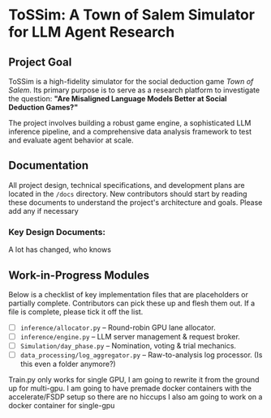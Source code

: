 # ToSSim: A Town of Salem Simulator for LLM Agent Research

## Project Goal

ToSSim is a high-fidelity simulator for the social deduction game *Town of Salem*. Its primary purpose is to serve as a research platform to investigate the question: **"Are Misaligned Language Models Better at Social Deduction Games?"**

The project involves building a robust game engine, a sophisticated LLM inference pipeline, and a comprehensive data analysis framework to test and evaluate agent behavior at scale.

## Documentation

All project design, technical specifications, and development plans are located in the `/docs` directory. New contributors should start by reading these documents to understand the project's architecture and goals.
Please add any if necessary

### Key Design Documents:
A lot has changed, who knows

## Work-in-Progress Modules

Below is a checklist of key implementation files that are placeholders or partially complete. Contributors can pick these up and flesh them out. If a file is complete, please tick it off the list.

- [ ] `inference/allocator.py` – Round-robin GPU lane allocator.
- [ ] `inference/engine.py` – LLM server management & request broker.
- [ ] `Simulation/day_phase.py` – Nomination, voting & trial mechanics.
- [ ] `data_processing/log_aggregator.py` – Raw-to-analysis log processor. (Is this even a folder anymore?)

Train.py only works for single GPU, I am going to rewrite it from the ground up for multi-gpu. I am going to have premade docker containers with the accelerate/FSDP setup so there are no hiccups
I also am going to work on a docker container for single-gpu

